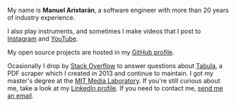 My name is **Manuel Aristarán**, a software engineer with more than 20 years of industry experience. 

I also play instruments, and sometimes I make videos that I post to [Instagram](https://www.instagram.com/aristamanu/) and [YouTube](https://www.youtube.com/user/jazzido). 

My open source projects are hosted in my [GitHub profile](https://github.com/jazzido). 

Ocasionally I drop by [Stack Overflow](https://stackoverflow.com/users/3302955/manuel-aristar%c3%a1n) to answer questions about [Tabula](https://github.com/tabulapdf/tabula), a PDF scraper which I created in 2013 and continue to maintain. I got my master's degree at the [MIT Media Laboratory](https://media.mit.edu). If you're still curious about me, take a look at my [LinkedIn profile](https://www.linkedin.com/in/maristaran/). If you need to contact me, [send me an email](mailto:manuel@jazzido.com).
